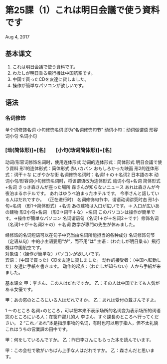 # 第25課（1）これは明日会議で使う資料です
Aug 4, 2017

## 基本课文
1. これは明日会議で使う資料です。
2. わたしが明日乗る飛行機は中国航空です。
3. 中国で買ったCDを友達に貸しました。
4. 操作が簡単なパソコンが欲しいです。

## 语法
### 名词修饰
单个词修饰名词
小句修饰名词
即为“名词修饰句节”
动词小句：动词做谓语
形容词小句
名词小句

### [动(简体形)]+[名]　　[小句(动词简体形)]+[名]
动词/形容词修饰名词时，使用连体形式
动词的连体形式：简体形式
明日会議で使う資料
形1的连体形式：简体形式
赤いカバン
おもしろかった映画
形2的连体形式：词干＋な
にぎやかな街
名词修饰名词时：名词1＋の＋名词2
日本語の本
动词小句/形容词小句修饰名词时，将该谓语改为连体形式
动词小句+名词
简体形式+名词
さっき森さんが座った場所
森さんが知らないニュース
あれは森さんが今夜泊まるホテルです。
あれはゆうべ泊まったホテルです。
今李さんと話している人はだれですか。 （正在进行时）
名词修饰句节中，谓语动词讲究时态
形1小句+名词
（形1→简体形式）+名词
あの建物は入口が広いです。-> 入口が広いあの建物
形2小句+名词
（形2→词干＋な）+名词
このパソコンは操作が簡単です。->操作が簡単なパソコン
名词谓语句（名词1＋が＋名词2＋です）修饰名词
（名词1＋が＋名词2＋の）＋名词
数学が専門の先生が休みました。

经修饰的名词短语可以在句子中充当由名词所能担当的各种成分
名词修饰句节（定语从句）中的小主语要用“が”，而不用“は”
主语：（わたしが明日乗る）飛行機は中国航空です。  
对象语：（操作が簡単な）パソコンが欲しいです。  
宾语：（中国で買った）CDを友達に貸しました。
动作的接受者：（中国へ転勤した）友達に手紙を書きます。
动作的起点：（わたしが知らない）人から手紙が来ました。

基本课文
甲：李さん、この人はだれですか。
乙：その人は中国でとても人気がある女優です。

甲：あの窓のところにいる人はだれですか。
乙：あれは受付の戴さんですよ。

1
～のところ
名词+のところ，可以把本来不表示场所的名词变为表示场所的词语
窓のところにいる人：在窗户那儿的人
李さん、すぐ課長のところへ行ってください。
2
“これ／あれ”本是指示事物的名词，有时也可以用于指人，但不太礼貌
これはうちの営業課の田中です。

甲：何をしているんですか。
乙：昨日李さんにもらった本を読んでいます。

甲：この会社で歌がいちばん上手な人はだれですか。
乙：森さんだと思います。